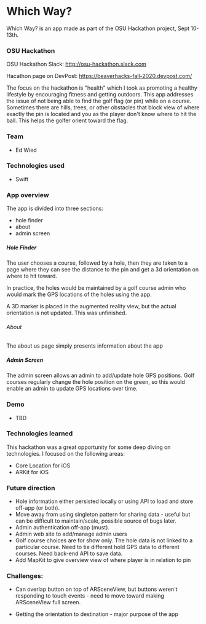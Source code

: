# Which Way?
Which Way? is an app made as part of the OSU Hackathon project, Sept 10-13th.


### OSU Hackathon
OSU Hackathon Slack: http://osu-hackathon.slack.com

Hacathon page on DevPost: https://beaverhacks-fall-2020.devpost.com/

The focus on the hackathon is "health" which I took as promoting a healthy lifestyle by encouraging fitness and getting outdoors.  This app addresses the issue of not being able to find the golf flag (or pin) while on a course.  Sometimes there are hills, trees, or other obstacles that block view of where exactly the pin is located and you as the player don't know where to hit the ball.  This helps the golfer orient toward the flag.

### Team
* Ed Wied


### Technologies used
* Swift


### App overview
The app is divided into three sections:
* hole finder
* about
* admin screen

##### Hole Finder
The user chooses a course, followed by a hole, then they are taken to a page where they can see the distance to the pin and get a 3d orientation on where to hit toward.

In practice, the holes would be maintained by a golf course admin who would mark the GPS locations of the holes using the app.

A 3D marker is placed in the augmented reality view, but the actual orientation is not updated.  This was unfinished.

###### About
The about us page simply presents information about the app

##### Admin Screen
The admin screen allows an admin to add/update hole GPS positions.  Golf courses regularly change the hole position on the green, so this would enable an admin to update GPS locations over time.


### Demo
* TBD


### Technologies learned
This hackathon was a great opportunity for some deep diving on technologies.  I focused on the following areas:
* Core Location for iOS
* ARKit for iOS


### Future direction
* Hole information either persisted locally or using API to load and store off-app (or both).
* Move away from using singleton pattern for sharing data - useful but can be difficult to maintain/scale, possible source of bugs later.
* Admin authentication off-app (must).
* Admin web site to add/manage admin users
* Golf course choices are for show only.  The hole data is not linked to a particular course.  Need to tie different hold GPS data to different courses.  Need back-end API to save data.
* Add MapKit to give overview view of where player is in relation to pin


### Challenges:
* Can overlap button on top of ARSceneView, but buttons weren't responding to touch events - need to move toward making ARSceneView full screen.  

* Getting the orientation to destination - major purpose of the app
